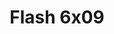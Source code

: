 ---
layout: episodios
title: "Flash 6x09"
url_serie_padre: 'flash/temporada-6'
category: 'series'
capitulo: 'yes'
anio: '2019'
prev: 'capitulo-8'
proximo: 'capitulo-10'
sandbox: allow-same-origin allow-forms
idioma: 'Latino/Subtitulado'
calidad: 'Full HD'
fuente: 'cueva'
reproductores_fembed: ["https://feurl.com/v/lnzmlhnzgkjn6kq","Latino","https://feurl.com/v/d5m20txwgj13kwp","Latino","https://gdriveplayer.co/embed2.php?link=TV9PW0EOWbo0%252Bg8XGzzWvQll4LN53WvwCSn0%252FB0%252BIq8GFzZDK8ck9ybymF5hBGtJ62u8kfMzmLW6azTai%252Fe8r3kqaPptMJyG03zzPSl6mZAJqiDOurosq30zjypYs%252BlacACNqTfNUcS%252BXL7V0woQLe%252Bj62WRcWCCM0s%252FD6zX35CFlSualf1txJ09Hqc2ozZmS6EJQY73Erzl%252FEQ0f9AAEQ","Latino","https://feurl.com/v/-wgllcp2n4z3y7k","Latino","https://feurl.com/v/lnzmlhnzzkp3gke","Subtitulado","https://feurl.com/v/wg8pybn76j21e80","Subtitulado","https://feurl.com/v/0wnggcldmpw-edj","Subtitulado"]
reproductor: fembed
clasificacion: '+5'
tags:
- Ciencia-Ficcion
---